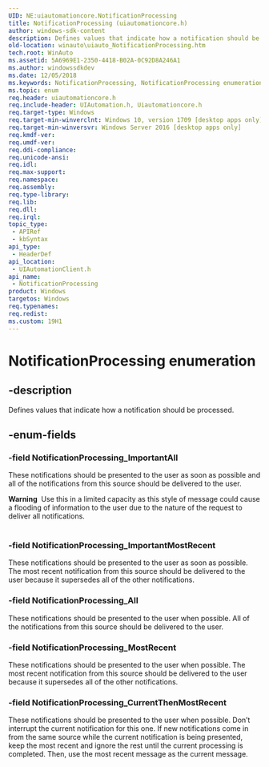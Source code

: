 ```yaml
---
UID: NE:uiautomationcore.NotificationProcessing
title: NotificationProcessing (uiautomationcore.h)
author: windows-sdk-content
description: Defines values that indicate how a notification should be processed.
old-location: winauto\uiauto_NotificationProcessing.htm
tech.root: WinAuto
ms.assetid: 5A6969E1-2350-4418-B02A-0C92D8A246A1
ms.author: windowssdkdev
ms.date: 12/05/2018
ms.keywords: NotificationProcessing, NotificationProcessing enumeration [Windows Accessibility], NotificationProcessing_All, NotificationProcessing_CurrentThenMostRecent, NotificationProcessing_ImportantAll, NotificationProcessing_ImportantMostRecent, NotificationProcessing_MostRecent, uiautomationclient/NotificationProcessing, uiautomationclient/NotificationProcessing_All, uiautomationclient/NotificationProcessing_CurrentThenMostRecent, uiautomationclient/NotificationProcessing_ImportantAll, uiautomationclient/NotificationProcessing_ImportantMostRecent, uiautomationclient/NotificationProcessing_MostRecent, winauto.uiauto_NotificationProcessing
ms.topic: enum
req.header: uiautomationcore.h
req.include-header: UIAutomation.h, Uiautomationcore.h
req.target-type: Windows
req.target-min-winverclnt: Windows 10, version 1709 [desktop apps only]
req.target-min-winversvr: Windows Server 2016 [desktop apps only]
req.kmdf-ver: 
req.umdf-ver: 
req.ddi-compliance: 
req.unicode-ansi: 
req.idl: 
req.max-support: 
req.namespace: 
req.assembly: 
req.type-library: 
req.lib: 
req.dll: 
req.irql: 
topic_type:
 - APIRef
 - kbSyntax
api_type:
 - HeaderDef
api_location:
 - UIAutomationClient.h
api_name:
 - NotificationProcessing
product: Windows
targetos: Windows
req.typenames: 
req.redist: 
ms.custom: 19H1
---
```


# NotificationProcessing enumeration


## -description


Defines values that indicate how a notification should be processed.


## -enum-fields




### -field NotificationProcessing_ImportantAll

These notifications should be presented to the user as soon as possible and 
all of the notifications from this source should be delivered to the user.

<div class="alert"><b>Warning</b>  Use this in a limited capacity as this style of message could cause a flooding of information to the user due to the nature of the request to deliver all notifications.</div>
<div> </div>

### -field NotificationProcessing_ImportantMostRecent

These notifications 
should be presented to the user as soon as possible. The most recent notification from this source should be delivered to the user because it supersedes all of the other notifications.


### -field NotificationProcessing_All

These notifications 
should be presented to the user when possible. 
All of the notifications from this source should be delivered to the user.


### -field NotificationProcessing_MostRecent

These notifications 
should be presented to the user when possible. The most recent notification from this source should be delivered to the user because it supersedes all of the other notifications.


### -field NotificationProcessing_CurrentThenMostRecent

These notifications 
should be presented to the user when possible. 
Don’t interrupt the current notification for this one.
If new notifications come in from the same source while the current notification is being presented, keep the most recent and ignore the rest until the current processing is completed.  Then, use the most recent message as the current message.


